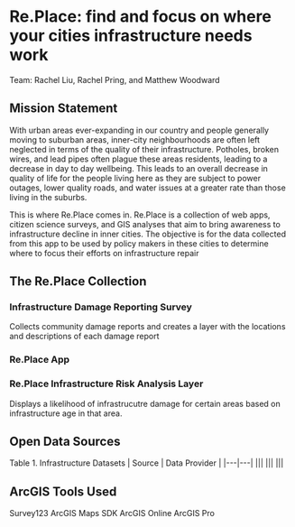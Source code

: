 # Re.Place: find and focus on where your cities infrastructure needs work
Team: Rachel Liu, Rachel Pring, and Matthew Woodward
## Mission Statement
With urban areas ever-expanding in our country and people generally moving to suburban areas, inner-city neighbourhoods are often left neglected in terms of the quality of their infrastructure. Potholes, broken wires, and lead pipes often plague these areas residents, leading to a decrease in day to day wellbeing. This leads to an overall decrease in quality of life for the people living here as they are subject to power outages, lower quality roads, and water issues at a greater rate than those living in the suburbs. 

This is where Re.Place comes in. Re.Place is a collection of web apps, citizen science surveys, and GIS analyses that aim to bring awareness to infrastructure decline in inner cities. The objective is for the data collected from this app to be used by policy makers in these cities to determine where to focus their efforts on infrastructure repair
## The Re.Place Collection
### Infrastructure Damage Reporting Survey
Collects community damage reports and creates a layer with the locations and descriptions of each damage report
### Re.Place App
### Re.Place Infrastructure Risk Analysis Layer
Displays a likelihood of infrastrucutre damage for certain areas based on infrastructure age in that area.
## Open Data Sources
Table 1. Infrastructure Datasets
| Source | Data Provider |
|---|---|
|||
||| 
|||
## ArcGIS Tools Used
Survey123
ArcGIS Maps SDK
ArcGIS Online
ArcGIS Pro
